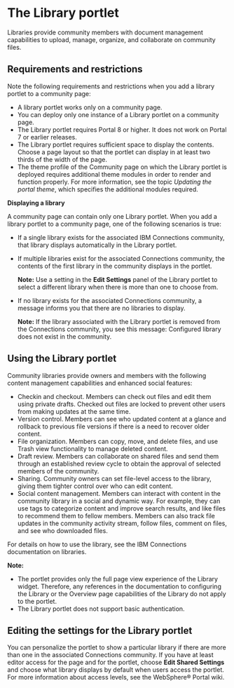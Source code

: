 # The Library portlet

Libraries provide community members with document management capabilities to upload, manage, organize, and collaborate on community files.

## Requirements and restrictions

Note the following requirements and restrictions when you add a library portlet to a community page:

-   A library portlet works only on a community page.
-   You can deploy only one instance of a Library portlet on a community page.
-   The Library portlet requires Portal 8 or higher. It does not work on Portal 7 or earlier releases.
-   The Library portlet requires sufficient space to display the contents. Choose a page layout so that the portlet can display in at least two thirds of the width of the page.
-   The theme profile of the Community page on which the Library portlet is deployed requires additional theme modules in order to render and function properly. For more information, see the topic *Updating the portal theme*, which specifies the additional modules required.

**Displaying a library**

A community page can contain only one Library portlet. When you add a library portlet to a community page, one of the following scenarios is true:

-   If a single library exists for the associated IBM Connections community, that library displays automatically in the Library portlet.
-   If multiple libraries exist for the associated Connections community, the contents of the first library in the community displays in the portlet.

    **Note:** Use a setting in the **Edit Settings** panel of the Library portlet to select a different library when there is more than one to choose from.

-   If no library exists for the associated Connections community, a message informs you that there are no libraries to display.

    **Note:** If the library associated with the Library portlet is removed from the Connections community, you see this message: Configured library does not exist in the community.


## Using the Library portlet

Community libraries provide owners and members with the following content management capabilities and enhanced social features:

-   Checkin and checkout. Members can check out files and edit them using private drafts. Checked out files are locked to prevent other users from making updates at the same time.
-   Version control. Members can see who updated content at a glance and rollback to previous file versions if there is a need to recover older content.
-   File organization. Members can copy, move, and delete files, and use Trash view functionality to manage deleted content.
-   Draft review. Members can collaborate on shared files and send them through an established review cycle to obtain the approval of selected members of the community.
-   Sharing. Community owners can set file-level access to the library, giving them tighter control over who can edit content.
-   Social content management. Members can interact with content in the community library in a social and dynamic way. For example, they can use tags to categorize content and improve search results, and like files to recommend them to fellow members. Members can also track file updates in the community activity stream, follow files, comment on files, and see who downloaded files.

For details on how to use the library, see the IBM Connections documentation on libraries.

**Note:**

-   The portlet provides only the full page view experience of the Library widget. Therefore, any references in the documentation to configuring the Library or the Overview page capabilities of the Library do not apply to the portlet.
-   The Library portlet does not support basic authentication.

## Editing the settings for the Library portlet

You can personalize the portlet to show a particular library if there are more than one in the associated Connections community. If you have at least editor access for the page and for the portlet, choose **Edit Shared Settings** and choose what library displays by default when users access the portlet. For more information about access levels, see the WebSphere® Portal wiki.

